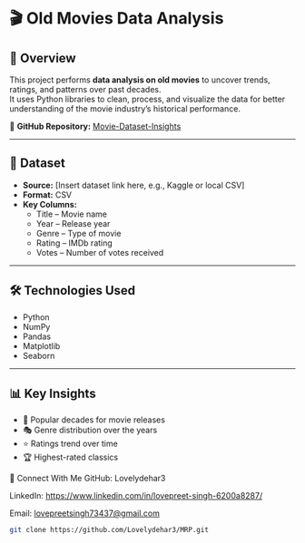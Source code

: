 # 🎬 Old Movies Data Analysis

## 📌 Overview
This project performs **data analysis on old movies** to uncover trends, ratings, and patterns over past decades.  
It uses Python libraries to clean, process, and visualize the data for better understanding of the movie industry’s historical performance.

🔗 **GitHub Repository:** [Movie-Dataset-Insights
](https://github.com/Lovelydehar3/Movie-Dataset-Insights)

---

## 📂 Dataset
- **Source:** [Insert dataset link here, e.g., Kaggle or local CSV]
- **Format:** CSV
- **Key Columns:**
  - Title – Movie name
  - Year – Release year
  - Genre – Type of movie
  - Rating – IMDb rating
  - Votes – Number of votes received

---

## 🛠️ Technologies Used
- Python
- NumPy
- Pandas
- Matplotlib
- Seaborn

---

## 📊 Key Insights
- 📅 Popular decades for movie releases  
- 🎭 Genre distribution over the years  
- ⭐ Ratings trend over time  
- 🏆 Highest-rated classics

🤝 Connect With Me
GitHub: Lovelydehar3

LinkedIn: https://www.linkedin.com/in/lovepreet-singh-6200a8287/

Email: lovepreetsingh73437@gmail.com
```bash
git clone https://github.com/Lovelydehar3/MRP.git
